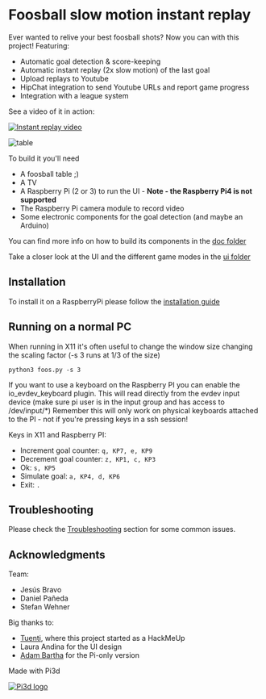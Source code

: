 # Foosball slow motion instant replay

Ever wanted to relive your best foosball shots? Now you can with this project!
Featuring:
 * Automatic goal detection & score-keeping
 * Automatic instant replay (2x slow motion) of the last goal
 * Upload replays to Youtube
 * HipChat integration to send Youtube URLs and report game progress
 * Integration with a league system

See a video of it in action:

[![Instant replay video](https://img.youtube.com/vi/BXMhitiaXEE/0.jpg)](https://www.youtube.com/watch?v=BXMhitiaXEE)

![table](doc/table.jpg)

To build it you'll need
 * A foosball table ;)
 * A TV
 * A Raspberry Pi (2 or 3) to run the UI - **Note - the Raspberry Pi4 is not supported**
 * The Raspberry Pi camera module to record video
 * Some electronic components for the goal detection (and maybe an Arduino)

You can find more info on how to build its components in the [doc folder](doc/HWSetup.md)

Take a closer look at the UI and the different game modes in the [ui folder](doc/ui/ui.md)

## Installation

To install it on a RaspberryPi please follow the [installation guide](doc/Installation.md)

## Running on a normal PC

When running in X11 it's often useful to change the window size changing the scaling factor (-s 3 runs at 1/3 of the size)
```
python3 foos.py -s 3
```

If you want to use a keyboard on the Raspberry PI you can enable the io_evdev_keyboard plugin.
This will read directly from the evdev input device (make sure pi user is in the input group and has access to /dev/input/*)
Remember this will only work on physical keyboards attached to the PI - not if you're pressing keys in a ssh session!

Keys in X11 and Raspberry PI:
 * Increment goal counter: `q, KP7, e, KP9`
 * Decrement goal counter: `z, KP1, c, KP3`
 * Ok: `s, KP5`
 * Simulate goal: `a, KP4, d, KP6`
 * Exit: `.`

## Troubleshooting

Please check the [Troubleshooting](doc/Troubleshooting.md) section for some common issues.

## Acknowledgments

Team:
 * Jesús Bravo
 * Daniel Pañeda
 * Stefan Wehner

Big thanks to:
 * [Tuenti](http://www.tuenti.com), where this project started as a HackMeUp
 * Laura Andina for the UI design
 * [Adam Bartha](https://github.com/bartha-adam) for the Pi-only version

Made with Pi3d

[![Pi3d logo](https://raw.githubusercontent.com/tipam/pi3d/master/images/rpilogoshad128.png)](https://pi3d.github.io/)
